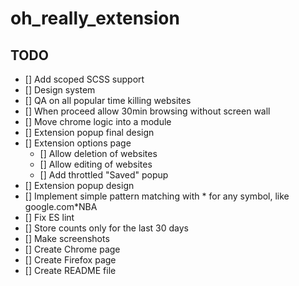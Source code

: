 # oh_really_extension

## TODO

- [] Add scoped SCSS support
- [] Design system
- [] QA on all popular time killing websites
- [] When proceed allow 30min browsing without screen wall
- [] Move chrome logic into a module
- [] Extension popup final design
- [] Extension options page
  - [] Allow deletion of websites
  - [] Allow editing of websites
  - [] Add throttled "Saved" popup
- [] Extension popup design
- [] Implement simple pattern matching with * for any symbol, like google.com*NBA
- [] Fix ES lint
- [] Store counts only for the last 30 days
- [] Make screenshots
- [] Create Chrome page
- [] Create Firefox page
- [] Create README file
